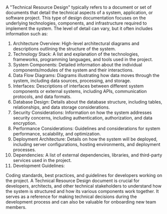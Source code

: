 A "Technical Resource Design" typically refers to a document or set of documents that detail the technical aspects of a system, application, or software project. This type of design documentation focuses on the underlying technologies, components, and infrastructure required to implement the system. The level of detail can vary, but it often includes information such as:

1. Architecture Overview:
High-level architectural diagrams and descriptions outlining the structure of the system.
2. Technology Stack:
A list and explanation of the technologies, frameworks, programming languages, and tools used in the project.
3. System Components:
Detailed information about the individual components/modules of the system and their interactions.
4. Data Flow Diagrams:
Diagrams illustrating how data moves through the system, including data sources, processing, and storage.
5. Interfaces:
Descriptions of interfaces between different system components or external systems, including APIs, communication protocols, and data formats.
6. Database Design:
Details about the database structure, including tables, relationships, and data storage considerations.
7. Security Considerations:
Information on how the system addresses security concerns, including authentication, authorization, and data encryption.
8. Performance Considerations:
Guidelines and considerations for system performance, scalability, and optimization.
9. Deployment Architecture:
Details on how the system will be deployed, including server configurations, hosting environments, and deployment processes.
10. Dependencies:
A list of external dependencies, libraries, and third-party services used in the project.
11. Development Guidelines:

Coding standards, best practices, and guidelines for developers working on the project.
A Technical Resource Design document is crucial for developers, architects, and other technical stakeholders to understand how the system is structured and how its various components work together. It serves as a reference for making technical decisions during the development process and can also be valuable for onboarding new team members.